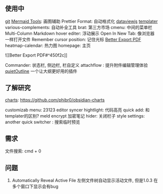 

## 使用中
[git](git.md)
[Mermaid Tools](Mermaid%20Tools.md): 画图辅助
Prettier Format: 自动格式化
[dataviewjs](dataviewjs.md) 
[templater](templater.md)
various-complements: 自动补全工具
brat: 第三方市场
cmenu: 中间的菜单栏
Multi-Column Markdown
hover editer: 浮动展示
Open In New Tab: 像浏览器一样打开文件
Remember cursor position: 记住光标
[Better Export PDF](Better%20Export%20PDF.md) 
heatmap-calendar: 热力图
homepage: 主页



![[Better Export PDF#^450f2c]]

Commander:  状态栏, 侧边栏, 栏自定义
attachflow : 提升附件编辑管理体验
[quietOutline](quietOutline.md) 一个让大纲更好用的插件
## 了解研究

[charts](charts.md): https://github.com/phibr0/obsidian-charts


customizab menu: 23123
editor syncer hightlight: 代码高亮
quick add: 和templater的区别? 
meld encrypt 加密笔记
hider: 关闭栏子
style settings: 
another quick switcher : 搜索临时预览



## 需求

文件搜索: cmd + 0


## 问题
1. Automatically Reveal Active File
左侧文件树自动显示活动文件, 但是1.0.3 在多个窗口下显示会有bug